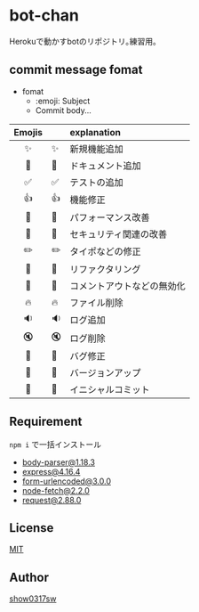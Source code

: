 # bot-chan  
Herokuで動かすbotのリポジトリ｡練習用｡  
## commit message fomat  
- fomat  
  - :emoji: Subject  
  - Commit body...  

| Emojis |            | explanation              |
|:-:|:-------------------|:------------------------|
| ✨ | :sparkles:         | 新規機能追加              |
| 📝 | :memo:             | ドキュメント追加          |
| ✅ | :white_check_mark: | テストの追加              |
| 👍 | :+1:               | 機能修正                 |
| 🚀 | :rocket:           | パフォーマンス改善        |
| 👮 | :cop:              | セキュリティ関連の改善     |
| ✏️| :pencil2:          | タイポなどの修正          |
| 🎨 | :art:              | リファクタリング          |
| 🚧 | :construction:     | コメントアウトなどの無効化 |
| 🔥 | :fire:             | ファイル削除              |
| 🔉 | :sound:            | ログ追加                  |
| 🔇 | :mute:             | ログ削除                 |
| 🐛 | :bug:              | バグ修正                 |
| 🔖 | :bookmark:         | バージョンアップ          |
| 🎉 | :tada:             | イニシャルコミット        |
## Requirement  
`npm i` で一括インストール  
- body-parser@1.18.3
- express@4.16.4
- form-urlencoded@3.0.0
- node-fetch@2.2.0
- request@2.88.0
## License  
[MIT](https://github.com/show0317sw/ReSqulay/blob/master/LICENSE)  
## Author  
[show0317sw](https://github.com/show0317sw)
